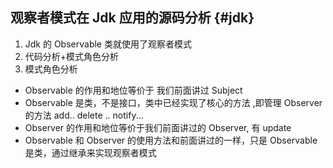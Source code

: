 ## 观察者模式在 Jdk 应用的源码分析 {#jdk}

1.  Jdk 的 Observable 类就使用了观察者模式
2.  代码分析+模式角色分析
3.  模式角色分析

*   Observable 的作用和地位等价于 我们前面讲过 Subject
*   Observable 是类，不是接口，类中已经实现了核心的方法 ,即管理 Observer 的方法 add.. delete .. notify...
*   Observer 的作用和地位等价于我们前面讲过的 Observer, 有 update
*   Observable 和 Observer 的使用方法和前面讲过的一样，只是 Observable 是类，通过继承来实现观察者模式